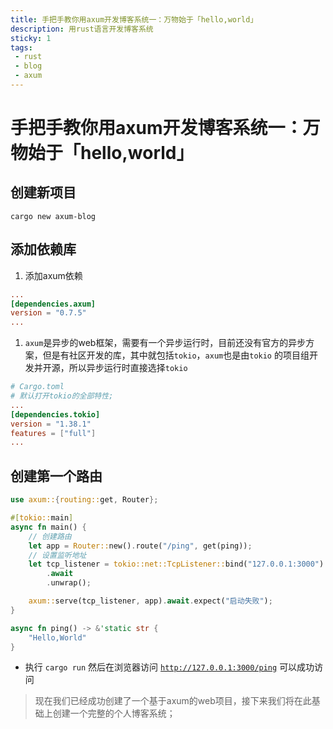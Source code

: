 ```yaml
---
title: 手把手教你用axum开发博客系统一：万物始于「hello,world」
description: 用rust语言开发博客系统
sticky: 1
tags:
 - rust
 - blog
 - axum
---
```


# 手把手教你用axum开发博客系统一：万物始于「hello,world」

## 创建新项目

```shell
cargo new axum-blog

```

## 添加依赖库

1. 添加axum依赖

```toml
...
[dependencies.axum]
version = "0.7.5"
...

```

1. `axum`是异步的web框架，需要有一个异步运行时，目前还没有官方的异步方案，但是有社区开发的库，其中就包括`tokio`，`axum`也是由`tokio` 的项目组开发并开源，所以异步运行时直接选择`tokio`

```toml
# Cargo.toml
# 默认打开tokio的全部特性;
...
[dependencies.tokio]
version = "1.38.1"
features = ["full"]
...

```

## 创建第一个路由

```rust
use axum::{routing::get, Router};

#[tokio::main]
async fn main() {
    // 创建路由
    let app = Router::new().route("/ping", get(ping));
    // 设置监听地址
    let tcp_listener = tokio::net::TcpListener::bind("127.0.0.1:3000")
        .await
        .unwrap();

    axum::serve(tcp_listener, app).await.expect("启动失败");
}

async fn ping() -> &'static str {
    "Hello,World"
}

```

* 执行 `cargo run` 然后在浏览器访问 [`http://127.0.0.1:3000/ping`](http://127.0.0.1:3000/ping) 可以成功访问

> 现在我们已经成功创建了一个基于axum的web项目，接下来我们将在此基础上创建一个完整的个人博客系统；
